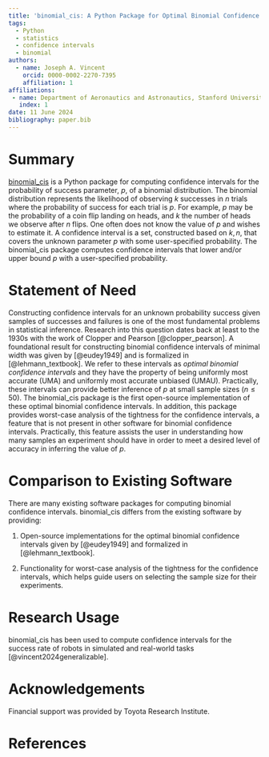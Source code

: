 ```yaml
---
title: 'binomial_cis: A Python Package for Optimal Binomial Confidence Intervals'
tags:
  - Python
  - statistics
  - confidence intervals
  - binomial
authors:
  - name: Joseph A. Vincent
    orcid: 0000-0002-2270-7395
    affiliation: 1
affiliations:
 - name: Department of Aeronautics and Astronautics, Stanford University
   index: 1
date: 11 June 2024
bibliography: paper.bib
---
```



# Summary
[binomial_cis](https://github.com/TRI-ML/binomial_cis) is a Python package for computing confidence intervals for the probability of success parameter, $p$, of a binomial distribution. The binomial distribution represents the likelihood of observing $k$ successes in $n$ trials where the probability of success for each trial is $p$. For example, $p$ may be the probability of a coin flip landing on heads, and $k$ the number of heads we observe after $n$ flips. One often does not know the value of $p$ and wishes to estimate it. A confidence interval is a set, constructed based on $k, n$, that covers the unknown parameter $p$ with some user-specified probability. The binomial_cis package computes confidence intervals that lower and/or upper bound $p$ with a user-specified probability. 



# Statement of Need

Constructing confidence intervals for an unknown probability success given samples of successes and failures is one of the most fundamental problems in statistical inference.
Research into this question dates back at least to the 1930s with the work of Clopper and Pearson [@clopper_pearson].
A foundational result for constructing binomial confidence intervals of minimal width was given by [@eudey1949] and is formalized in [@lehmann_textbook].
We refer to these intervals as *optimal binomial confidence intervals* and they have the property of being uniformly most accurate (UMA) and uniformly most accurate unbiased (UMAU).
Practically, these intervals can provide better inference of $p$ at small sample sizes ($n \le 50$).
The binomial_cis package is the first open-source implementation of these optimal binomial confidence intervals.
In addition, this package provides worst-case analysis of the tightness for the confidence intervals, a feature that is not present in other software for binomial confidence intervals.
Practically, this feature assists the user in understanding how many samples an experiment should have in order to meet a desired level of accuracy in inferring the value of $p$.


# Comparison to Existing Software
There are many existing software packages for computing binomial confidence intervals.
binomial_cis differs from the existing software by providing:

1. Open-source implementations for the optimal binomial confidence intervals given by [@eudey1949] and formalized in [@lehmann_textbook].

2. Functionality for worst-case analysis of the tightness for the confidence intervals, which helps guide users on selecting the sample size for their experiments.


# Research Usage

binomial_cis has been used to compute confidence intervals for the success rate of robots in simulated and real-world tasks [@vincent2024generalizable].



# Acknowledgements

Financial support was provided by Toyota Research Institute.



# References
